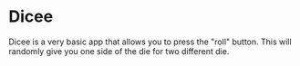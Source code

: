 # Dicee
Dicee is a very basic app that allows you to press the "roll" button. This will randomly give you one side of the die for two different die.
